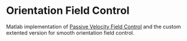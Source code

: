 # Orientation Field Control

Matlab implementation of [Passive Velocity Field Control](https://ieeexplore.ieee.org/document/782030) and the custom extented version for smooth orientation field control.
